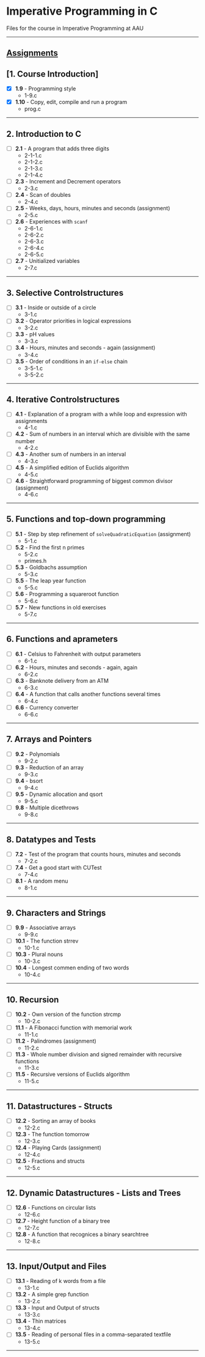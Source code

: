 # Imperative Programming in C
Files for the course in Imperative Programming at AAU

---
[Assignments](./assignments/README.md)
---
## [1. Course Introduction]
- [x] **1.9** - Programming style
    - 1-9.c
- [x] **1.10** - Copy, edit, compile and run a program
    - prog.c
---
## 2. Introduction to C
- [ ] **2.1** - A program that adds three digits
    - 2-1-1.c
    - 2-1-2.c
    - 2-1-3.c
    - 2-1-4.c
- [ ] **2.3** - Increment and Decrement operators
    - 2-3.c
- [ ] **2.4** - Scan of doubles
    - 2-4.c
- [ ] **2.5** - Weeks, days, hours, minutes and seconds (assignment)
    - 2-5.c
- [ ] **2.6** - Experiences with `scanf`
    - 2-6-1.c
    - 2-6-2.c
    - 2-6-3.c
    - 2-6-4.c
    - 2-6-5.c
- [ ] **2.7** - Unitialized variables
    - 2-7.c
---
## 3. Selective Controlstructures
- [ ] **3.1** - Inside or outside of a circle
    - 3-1.c
- [ ] **3.2** - Operator priorities in logical expressions
    - 3-2.c
- [ ] **3.3** - pH values
    - 3-3.c
- [ ] **3.4** - Hours, minutes and seconds - again (assignment)
    - 3-4.c
- [ ] **3.5** - Order of conditions in an `if-else` chain
    - 3-5-1.c
    - 3-5-2.c
---
## 4. Iterative Controlstructures
- [ ] **4.1** - Explanation of a program with a while loop and expression with assignments
    - 4-1.c
- [ ] **4.2** - Sum of numbers in an interval which are divisible with the same number
    - 4-2.c
- [ ] **4.3** - Another sum of numbers in an interval
    - 4-3.c
- [ ] **4.5** - A simplified edition of Euclids algorithm
    - 4-5.c
- [ ] **4.6** - Straightforward programming of biggest common divisor (assignment)
    - 4-6.c
---
## 5. Functions and top-down programming
- [ ] **5.1** - Step by step refinement of `solveQuadraticEquation` (assignment)
    - 5-1.c
- [ ] **5.2** - Find the first n primes
    - 5-2.c
    - primes.h
- [ ] **5.3** - Goldbachs assumption
    - 5-3.c
- [ ] **5.5** - The leap year function
    - 5-5.c
- [ ] **5.6** - Programming a squareroot function
    - 5-6.c
- [ ] **5.7** - New functions in old exercises
    - 5-7.c
---
## 6. Functions and aprameters
- [ ] **6.1** - Celsius to Fahrenheit with output parameters
    - 6-1.c
- [ ] **6.2** - Hours, minutes and seconds - again, again
    - 6-2.c
- [ ] **6.3** - Banknote delivery from an ATM
    - 6-3.c
- [ ] **6.4** - A function that calls another functions several times
    - 6-4.c
- [ ] **6.6** - Currency converter
    - 6-6.c
---
## 7. Arrays and Pointers
- [ ] **9.2** - Polynomials
    - 9-2.c
- [ ] **9.3** - Reduction of an array
    - 9-3.c
- [ ] **9.4** - bsort
    - 9-4.c
- [ ] **9.5** - Dynamic allocation and qsort
    - 9-5.c
- [ ] **9.8** - Multiple dicethrows
    - 9-8.c
---
## 8. Datatypes and Tests
- [ ] **7.2** - Test of the program that counts hours, minutes and seconds
    - 7-2.c
- [ ] **7.4** - Get a good start with CUTest
    - 7-4.c
- [ ] **8.1** - A random menu
    - 8-1.c
---
## 9. Characters and Strings
- [ ] **9.9** - Associative arrays
    - 9-9.c
- [ ] **10.1** - The function strrev
    - 10-1.c
- [ ] **10.3** - Plural nouns
    - 10-3.c
- [ ] **10.4** - Longest commen ending of two words
    - 10-4.c
---
## 10. Recursion
- [ ] **10.2** - Own version of the function strcmp
    - 10-2.c
- [ ] **11.1** - A Fibonacci function with memorial work
    - 11-1.c
- [ ] **11.2** - Palindromes (assignment)
    - 11-2.c
- [ ] **11.3** - Whole number division and signed remainder with recursive functions
    - 11-3.c
- [ ] **11.5** - Recursive versions of Euclids algorithm
    - 11-5.c
---
## 11. Datastructures - Structs
- [ ] **12.2** - Sorting an array of books 
    - 12-2.c
- [ ] **12.3** - The function tomorrow
    - 12-3.c
- [ ] **12.4** - Playing Cards (assignment)
    - 12-4.c
- [ ] **12.5** - Fractions and structs
    - 12-5.c
---
## 12. Dynamic Datastructures - Lists and Trees
- [ ] **12.6** - Functions on circular lists
    - 12-6.c
- [ ] **12.7** - Height function of a binary tree
    - 12-7.c
- [ ] **12.8** - A function that recognices a binary searchtree
    - 12-8.c
---
## 13. Input/Output and Files
- [ ] **13.1** - Reading of k words from a file
    - 13-1.c
- [ ] **13.2** - A simple grep function
    - 13-2.c
- [ ] **13.3** - Input and Output of structs
    - 13-3.c
- [ ] **13.4** - Thin matrices
    - 13-4.c
- [ ] **13.5** - Reading of personal files in a comma-separated textfile
    - 13-5.c
---